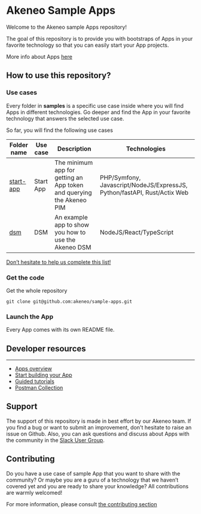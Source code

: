 # Akeneo Sample Apps
Welcome to the Akeneo sample Apps repository!

The goal of this repository is to provide you with bootstraps of Apps in your favorite technology so that you can easily start your App projects.

More info about Apps [here](https://api.akeneo.com/apps/overview.html)

## How to use this repository?

### Use cases
Every folder in **samples** is a specific use case inside where you will find Apps in different technologies.
Go deeper and find the App in your favorite technology that answers the selected use case.

So far, you will find the following use cases

| Folder name | Use case                            | Description                                                          | Technologies                                             |
|-------------|-------------------------------------|----------------------------------------------------------------------|----------------------------------------------------------|
| [start-app](https://github.com/akeneo/sample-apps/tree/main/samples/start-app) | Start App | The minimum app for getting an App token and querying the Akeneo PIM | PHP/Symfony, Javascript/NodeJS/ExpressJS, Python/fastAPI, Rust/Actix Web |
| [dsm](https://github.com/akeneo/sample-apps/tree/main/samples/dsm/akeneo-dsm/) | DSM | An example app to show you how to use the Akeneo DSM | NodeJS/React/TypeScript |

[Don’t hesitate to help us complete this list!](https://github.com/akeneo/sample-apps/blob/main/CONTRIBUTING.md)

### Get the code
Get the whole repository
```
git clone git@github.com:akeneo/sample-apps.git
```

### Launch the App
Every App comes with its own README file.

## Developer resources
---
- [Apps overview](https://api.akeneo.com/apps/overview.html)
- [Start building your App](https://api.akeneo.com/apps/homepage.html)
- [Guided tutorials](https://api.akeneo.com/tutorials/homepage.html)
- [Postman Collection](https://api.akeneo.com/apps/app-developer-tools.html)

## Support
The support of this repository is made in best effort by our Akeneo team.
If you find a bug or want to submit an improvement, don't hesitate to raise an issue on Github. Also, you can ask questions and discuss about Apps with the community in the [Slack User Group](https://akeneopim-ug.slack.com/messages/web-api/).

## Contributing
Do you have a use case of sample App that you want to share with the community? Or maybe you are a guru of a technology that we haven’t covered yet and you are ready to share your knowledge? All contributions are warmly welcomed!

For more information, please consult [the contributing section](CONTRIBUTING.md)
